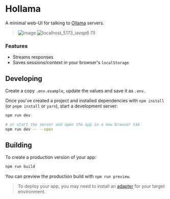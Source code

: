 # Hollama

A minimal web-UI for talking to [Ollama](https://github.com/jmorganca/ollama/) servers.

> ![image](https://github.com/fmaclen/hollama/assets/1434675/da94d369-3642-45b2-8843-e4ffe648ffcf)
> ![localhost_5173_iavqp6 (1)](https://github.com/fmaclen/hollama/assets/1434675/8ad2e4d0-94e7-4d9e-ac62-69a05b00a77f)


### Features

- Streams responses
- Saves sessions/context in your browser's `localStorage`

## Developing

Create a copy `.env.example`, update the values and save it as `.env`. 

Once you've created a project and installed dependencies with `npm install` (or `pnpm install` or `yarn`), start a development server:

```bash
npm run dev

# or start the server and open the app in a new browser tab
npm run dev -- --open
```

## Building

To create a production version of your app:

```bash
npm run build
```

You can preview the production build with `npm run preview`.

> To deploy your app, you may need to install an [adapter](https://kit.svelte.dev/docs/adapters) for your target environment.
